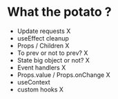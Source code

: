 # What the potato ?

- Update requests X
- useEffect cleanup
- Props / Children X
- To prev or not to prev? X
- State big object or not? X
- Event handlers X
- Props.value / Props.onChange X
- useContext
- custom hooks X
